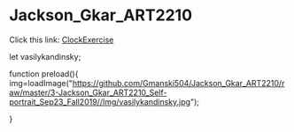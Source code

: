 # Jackson_Gkar_ART2210
Click this link: [ClockExercise](https://github.com/Gmanski504/Jackson_Gkar_ART2210/raw/master/5-Jackson_Gkar_Art2210_ClockExercise_Oct2-Fall2019/JackOct22019-1.html)

let vasilykandinsky;

function preload(){
    img=loadImage("https://github.com/Gmanski504/Jackson_Gkar_ART2210/raw/master/3-Jackson_Gkar_ART2210_Self-portrait_Sep23_Fall2019//Img/vasilykandinsky.jpg");
    
}
